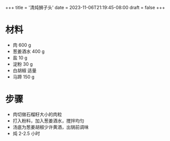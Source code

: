+++
title = '清炖狮子头'
date = 2023-11-06T21:19:45-08:00
draft = false
+++

# 材料
- 肉 600 g
- 葱姜酒水 400 g
- 盐 10 g
- 淀粉 30 g
- 白胡椒 适量
- 马蹄 150 g

# 步骤
- 肉切做石榴籽大小的肉粒
- 打入粉料，加入葱姜酒水，搅拌均匀
- 汤底为葱姜胡椒少许黄酒，出锅前调味
- 炖 2-2.5 小时
